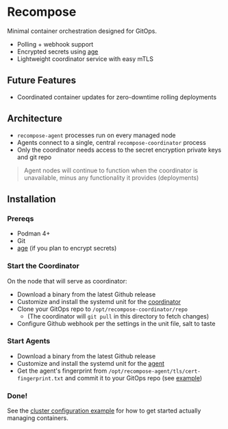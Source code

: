 # Recompose

Minimal container orchestration designed for GitOps.

- Polling + webhook support
- Encrypted secrets using [age](https://github.com/FiloSottile/age)
- Lightweight coordinator service with easy mTLS


## Future Features

- Coordinated container updates for zero-downtime rolling deployments


## Architecture

- `recompose-agent` processes run on every managed node
- Agents connect to a single, central `recompose-coordinator` process
- Only the coordinator needs access to the secret encryption private keys and git repo

> Agent nodes will continue to function when the coordinator is unavailable, minus any functionality it provides (deployments)


## Installation

### Prereqs

- Podman 4+
- Git
- [age](https://github.com/FiloSottile/age) (if you plan to encrypt secrets)

### Start the Coordinator

On the node that will serve as coordinator:

- Download a binary from the latest Github release
- Customize and install the systemd unit for the [coordinator](./example/recompose-coordinator.service)
- Clone your GitOps repo to `/opt/recompose-coordinator/repo`
  - (The coordinator will `git pull` in this directory to fetch changes)
- Configure Github webhook per the settings in the unit file, salt to taste

### Start Agents

- Download a binary from the latest Github release
- Customize and install the systemd unit for the [agent](./example/recompose-agent.service)
- Get the agent's fingerprint from `/opt/recompose-agent/tls/cert-fingerprint.txt` and commit it to your GitOps repo (see [example](./example/repo/cluster.toml))

### Done!

See the [cluster configuration example](./example/repo/cluster.toml) for how to get started actually managing containers.

